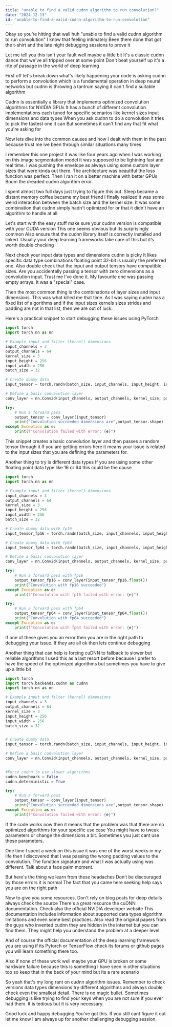 ```yaml
---
title: "unable to find a valid cudnn algorithm to run convolution?"
date: "2024-12-13"
id: "unable-to-find-a-valid-cudnn-algorithm-to-run-convolution"
---
```


Okay so you’re hitting that wall huh "unable to find a valid cudnn algorithm to run convolution" I know that feeling intimately Been there done that got the t-shirt and the late night debugging sessions to prove it

Let me tell you this isn't your fault well maybe a little bit It's a classic cudnn dance that we've all tripped over at some point Don't beat yourself up it's a rite of passage in the world of deep learning

First off let's break down what's likely happening your code is asking cudnn to perform a convolution which is a fundamental operation in deep neural networks but cudnn is throwing a tantrum saying it can't find a suitable algorithm

Cudnn is essentially a library that implements optimized convolution algorithms for NVIDIA GPUs It has a bunch of different convolution implementations each tuned for specific scenarios like kernel sizes input dimensions and data types When you ask cudnn to do a convolution it tries to pick the fastest one it can But sometimes it can't find any that fit what you're asking for

Now lets dive into the common causes and how I dealt with them in the past because trust me ive been through similar situations many times

I remember this one project it was like four years ago when I was working on this image segmentation model it was supposed to be lightning fast and real time. I was pushing the envelope as always using some custom layer sizes that were kinda out there. The architecture was beautiful the loss function was perfect. Then I ran it on a better machine with better GPUs Boom the dreaded cudnn algorithm error.

I spent almost two full days just trying to figure this out. Sleep became a distant memory coffee became my best friend I finally realized it was some weird interaction between the batch size and the kernel size. It was some combination that cudnn simply hadn't optimized for or that it didn't have an algorithm to handle at all

Let's start with the easy stuff make sure your cudnn version is compatible with your CUDA version This one seems obvious but its surprisingly common Also ensure that the cudnn library itself is correctly installed and linked. Usually your deep learning frameworks take care of this but it’s worth double checking

Next check your input data types and dimensions cudnn is picky It likes specific data type combinations floating point 32-bit is usually the preferred one. Also double check that the input and output tensors have compatible sizes. Are you accidentally passing a tensor with zero dimensions as a convolution input. Trust me I've done it. My favourite one was passing empty arrays. It was a "special" case.

Then the most common thing is the combinations of layer sizes and input dimensions. This was what killed me that time. As I was saying cudnn has a fixed list of algorithms and if the input sizes kernels sizes strides and padding are not in that list, then we are out of luck.

Here's a practical snippet to start debugging these issues using PyTorch

```python
import torch
import torch.nn as nn

# Example input and filter (kernel) dimensions
input_channels = 3
output_channels = 64
kernel_size = 3
input_height = 256
input_width = 256
batch_size = 32

# Create dummy data
input_tensor = torch.randn(batch_size, input_channels, input_height, input_width, device='cuda')

# Define a basic convolution layer
conv_layer = nn.Conv2d(input_channels, output_channels, kernel_size, padding=1).cuda()

try:
    # Run a forward pass
    output_tensor = conv_layer(input_tensor)
    print("Convolution succeeded dimensions are",output_tensor.shape)
except Exception as e:
    print(f"Convolution failed with error: {e}")
```

This snippet creates a basic convolution layer and then passes a random tensor through it If you are getting errors here it means your issue is related to the input sizes that you are defining the parameters for.

Another thing to try is different data types If you are using some other floating point data type like 16 or 64 this could be the cause

```python
import torch
import torch.nn as nn

# Example input and filter (kernel) dimensions
input_channels = 3
output_channels = 64
kernel_size = 3
input_height = 256
input_width = 256
batch_size = 32

# Create dummy data with fp16
input_tensor_fp16 = torch.randn(batch_size, input_channels, input_height, input_width, dtype=torch.float16, device='cuda')

# Create dummy data with fp64
input_tensor_fp64 = torch.randn(batch_size, input_channels, input_height, input_width, dtype=torch.float64, device='cuda')

# Define a basic convolution layer
conv_layer = nn.Conv2d(input_channels, output_channels, kernel_size, padding=1).cuda()

try:
    # Run a forward pass with fp16
    output_tensor_fp16 = conv_layer(input_tensor_fp16.float())
    print("Convolution with fp16 succeeded")
except Exception as e:
    print(f"Convolution with fp16 failed with error: {e}")

try:
    # Run a forward pass with fp64
    output_tensor_fp64 = conv_layer(input_tensor_fp64.float())
    print("Convolution with fp64 succeeded")
except Exception as e:
    print(f"Convolution with fp64 failed with error: {e}")
```

If one of these gives you an error then you are in the right path to debugging your issue. If they are all ok then lets continue debugging

Another thing that can help is forcing cuDNN to fallback to slower but reliable algorithms I used this as a last resort before because I prefer to have the speed of the optimized algorithms but sometimes you have to give up a little bit

```python
import torch
import torch.backends.cudnn as cudnn
import torch.nn as nn

# Example input and filter (kernel) dimensions
input_channels = 3
output_channels = 64
kernel_size = 3
input_height = 256
input_width = 256
batch_size = 32


# Create dummy data
input_tensor = torch.randn(batch_size, input_channels, input_height, input_width, device='cuda')

# Define a basic convolution layer
conv_layer = nn.Conv2d(input_channels, output_channels, kernel_size, padding=1).cuda()


#Force cudnn to use slower algorithms
cudnn.benchmark = False
cudnn.deterministic = True

try:
    # Run a forward pass
    output_tensor = conv_layer(input_tensor)
    print("Convolution succeeded dimensions are",output_tensor.shape)
except Exception as e:
    print(f"Convolution failed with error: {e}")
```

If the code works now then it means that the problem was that there are no optimized algorithms for your specific use case You might have to tweak parameters or change the dimensions a bit. Sometimes you just cant use these parameters.

One time I spent a week on this issue it was one of the worst weeks in my life then I discovered that I was passing the wrong padding values to the convolution. The function signature and what I was actually using was different. Talk about a face palm moment.

But here's the thing we learn from these headaches Don’t be discouraged by those errors it is normal The fact that you came here seeking help says you are on the right path

Now to give you some resources. Don't rely on blog posts for deep details always check the source There's a great resource the cuDNN documentation. Check also the official NVIDIA developer website This documentation includes information about supported data types algorithm limitations and even some best practices. Also read the original papers from the guys who invented cudnn they are hidden in the internet but you can find them. They might help you understand the problem at a deeper level.

And of course the official documentation of the deep learning framework you are using if its Pytorch or TensorFlow check its forums or github pages you will learn something there too.

Also if none of these work well maybe your GPU is broken or some hardware failure because this is something I have seen in other situations too so keep that in the back of your mind but its a rare scenario

So yeah that's my long rant on cudnn algorithm issues. Remember to check versions data types dimensions try different algorithms and always double check even the smallest detail. There is no magic bullet. Sometimes debugging is like trying to find your keys when you are not sure if you ever had them. It is tedious but it is very necessary.

Good luck and happy debugging You’ve got this. If you still cant figure it out let me know I am always up for another challenging debugging session.
